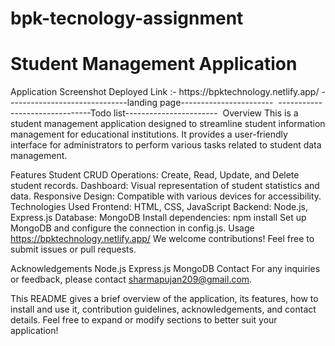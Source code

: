 # bpk-tecnology-assignment

<h1>Student Management Application</h1>
Application Screenshot
Deployed Link :- https://bpktechnology.netlify.app/
------------------------------landing page-----------------------
<img src="https://github.com/Pujansharma/bpk-tecnology-beckend/assets/113420172/aea3cdde-6f37-4e3c-a87a-dc9a2b5928ba" alt="">
-------------------------------Todo list-----------------------
<img src="https://github.com/Pujansharma/bpk-tecnology-beckend/assets/113420172/918427ef-d689-4232-b452-68da4078f5ef" alt="">
Overview
This is a student management application designed to streamline student information management for educational institutions. It provides a user-friendly interface for administrators to perform various tasks related to student data management.


Features
Student CRUD Operations: Create, Read, Update, and Delete student records.
Dashboard: Visual representation of student statistics and data.
Responsive Design: Compatible with various devices for accessibility.
Technologies Used
Frontend: HTML, CSS, JavaScript
Backend: Node.js, Express.js
Database: MongoDB
Install dependencies: npm install
Set up MongoDB and configure the connection in config.js.
Usage
https://bpktechnology.netlify.app/
We welcome contributions! Feel free to submit issues or pull requests.

Acknowledgements
Node.js
Express.js
MongoDB
Contact
For any inquiries or feedback, please contact sharmapujan209@gmail.com.


This README gives a brief overview of the application, its features, how to install and use it, contribution guidelines, acknowledgements, and contact details. Feel free to expand or modify sections to better suit your application!
